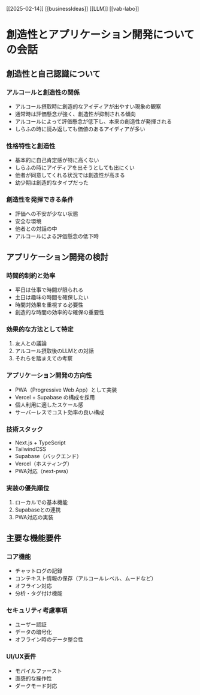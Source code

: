 [[2025-02-14]]
[[businessIdeas]]
[[LLM]]
[[vab-labo]]

# 創造性とアプリケーション開発についての会話

## 創造性と自己認識について

### アルコールと創造性の関係
- アルコール摂取時に創造的なアイディアが出やすい現象の観察
- 通常時は評価懸念が強く、創造性が抑制される傾向
- アルコールによって評価懸念が低下し、本来の創造性が発揮される
- しらふの時に読み返しても価値のあるアイディアが多い

### 性格特性と創造性
- 基本的に自己肯定感が特に高くない
- しらふの時にアイディアを出そうとしても出にくい
- 他者が同意してくれる状況では創造性が高まる
- 幼少期は創造的なタイプだった

### 創造性を発揮できる条件
- 評価への不安が少ない状態
- 安全な環境
- 他者との対話の中
- アルコールによる評価懸念の低下時

## アプリケーション開発の検討

### 時間的制約と効率
- 平日は仕事で時間が限られる
- 土日は趣味の時間を確保したい
- 時間対効果を重視する必要性
- 創造的な時間の効率的な確保の重要性

### 効果的な方法として特定
1. 友人との議論
2. アルコール摂取後のLLMとの対話
3. それらを踏まえての考察

### アプリケーション開発の方向性
- PWA（Progressive Web App）として実装
- Vercel + Supabase の構成を採用
- 個人利用に適したスケール感
- サーバーレスでコスト効率の良い構成

### 技術スタック
- Next.js + TypeScript
- TailwindCSS
- Supabase（バックエンド）
- Vercel（ホスティング）
- PWA対応（next-pwa）

### 実装の優先順位
1. ローカルでの基本機能
2. Supabaseとの連携
3. PWA対応の実装

## 主要な機能要件

### コア機能
- チャットログの記録
- コンテキスト情報の保存（アルコールレベル、ムードなど）
- オフライン対応
- 分析・タグ付け機能

### セキュリティ考慮事項
- ユーザー認証
- データの暗号化
- オフライン時のデータ整合性

### UI/UX要件
- モバイルファースト
- 直感的な操作性
- ダークモード対応
